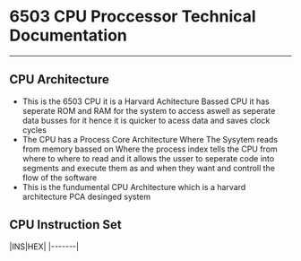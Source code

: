 # 6503 CPU Proccessor Technical Documentation
---------------------------------------------

## CPU Architecture

- This is the 6503 CPU it is a Harvard Achitecture Bassed CPU it has seperate ROM and RAM for the system to access aswell as seperate data busses for it hence it is quicker to acess data and saves clock cycles
- The CPU has a Process Core Architecture Where The Sysytem reads from memory bassed on Where the process index tells the CPU from where to where to read and it allows the usser to seperate code into segments and execute them as and when they want and controll the flow of the software
- This is the fundumental CPU Architecture which is a harvard architecture PCA desinged system

## CPU Instruction Set

|INS|HEX|
|-------|

